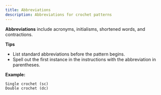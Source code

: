 ```yaml
---
title: Abbreviations
description: Abbreviations for crochet patterns
---
```

**Abbreviations** include acronyms, initialisms, shortened words, and contractions.

**Tips**
- List standard abbreviations before the pattern begins.
- Spell out the first instance in the instructions with the abbreviation in parentheses.

**Example:**
```plaintext
Single crochet (sc)
Double crochet (dc)
```